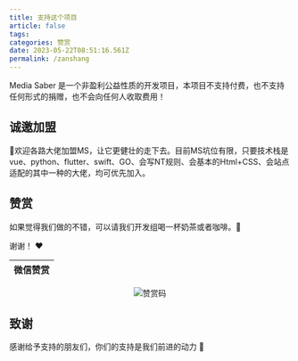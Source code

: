 ```yaml
---
title: 支持这个项目
article: false
tags:
categories: 赞赏
date: 2023-05-22T08:51:16.561Z
permalink: /zanshang
---
```


Media Saber 是一个非盈利公益性质的开发项目，本项目不支持付费，也不支持任何形式的捐赠，也不会向任何人收取费用！

## 诚邀加盟

🎉欢迎各路大佬加盟MS，让它更健壮的走下去。目前MS坑位有限，只要技术栈是vue、python、flutter、swift、GO、会写NT规则、会基本的Html+CSS、会站点适配的其中一种的大佬，均可优先加入。


## 赞赏

如果觉得我们做的不错，可以请我们开发组喝一杯奶茶或者咖啡。:tea:

谢谢！ :heart:

<center>

|微信赞赏
| :---: |
![赞赏码](./images/dd_wechat.jpg)
</center>

## 致谢

感谢给予支持的朋友们，你们的支持是我们前进的动力 🎉
